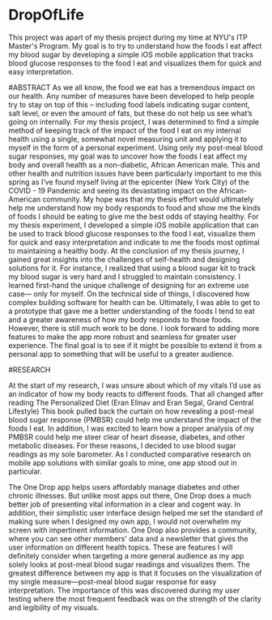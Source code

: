 # DropOfLife
This project was apart of my thesis project during my time at NYU's ITP Master's Program.
My goal is to try to understand how the foods I eat affect my blood sugar by developing a simple iOS mobile application that tracks blood glucose responses to the food I eat and visualizes them for quick and easy interpretation.




#ABSTRACT
As we all know, the food we eat has a tremendous impact on our health. Any number of measures have been developed to help people try to stay on top of this – including food labels indicating sugar content, salt level, or even the amount of fats, but these do not help us see what’s going on internally. For my thesis project, I was determined to find a simple method of keeping track of the impact of the food I eat on my internal health using a single, somewhat novel measuring unit and applying it to myself in the form of a personal experiment. Using only my post-meal blood sugar responses, my goal was to uncover how the foods I eat affect my body and overall health as a non-diabetic, African American male. This and other health and nutrition issues have been particularly important to me this spring as I’ve found myself living at the epicenter (New York City) of the COVID - 19 Pandemic and seeing its devastating impact on the African-American community.   My hope was that my thesis effort would ultimately help me understand how my body responds to food and show me the kinds of foods I should be eating to give me the best odds of staying healthy. For my thesis experiment, I developed a simple iOS mobile application that can be used to track blood glucose responses to the food I eat, visualize them for quick and easy interpretation and indicate to me the foods most optimal to maintaining a healthy body. At the conclusion of my thesis journey, I gained great insights into the challenges of self-health and designing solutions for it. For instance, I realized that using a blood sugar kit to track my blood sugar is very hard and I struggled to maintain consistency. I learned first-hand the unique challenge of designing for an extreme use case— only for myself. On the technical side of things, I discovered how complex building software for health can be. Ultimately, I was able to get to a prototype that gave me a better understanding of the foods I tend to eat and a greater awareness of how my body responds to those foods. However, there is still much work to be done. I look forward to adding more features to make the app more robust and seamless for greater user experience. The final goal is to see if it might be possible to extend it from a personal app to something that will be useful to a greater audience.

#RESEARCH
 

At the start of my research, I was unsure about which of my vitals I’d use as an indicator of how my body reacts to different foods. That all changed after reading The Personalized Diet (Eran Elinav and Eran Segal, Grand Central Lifestyle) This book pulled back the curtain on how revealing a post-meal blood sugar response (PMBSR) could help me understand the impact of the foods I eat. In addition, I was excited to learn how a proper analysis of my PMBSR could help me steer clear of heart disease, diabetes, and other metabolic diseases. For these reasons, I decided to use blood sugar readings as my sole barometer. As I conducted comparative research on mobile app solutions with similar goals to mine, one app stood out in particular.

The One Drop app helps users affordably manage diabetes and other chronic illnesses. But unlike most apps out there, One Drop does a much better job of presenting vital information in a clear and cogent way. In addition, their simplistic user interface design helped me set the standard of making sure when I designed my own app, I would not overwhelm my screen with impertinent information. One Drop also provides a community, where you can see other members' data and a newsletter that gives the user information on different health topics. These are features I will definitely consider when targeting a more general audience as my app solely looks at post-meal blood sugar readings and visualizes them. The greatest difference between my app is that it focuses on the visualization of my single measure—post-meal blood sugar response for easy interpretation. The importance of this was discovered during my user testing where the most frequent feedback was on the strength of the clarity and legibility of my visuals.
